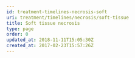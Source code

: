 ```yaml
---
id: treatment-timelines-necrosis-soft
uri: treatment/timelines/necrosis/soft-tissue
title: Soft tissue necrosis
type: page
order: 0
updated_at: 2018-11-11T15:05:30Z
created_at: 2017-02-23T15:57:26Z
---
```


